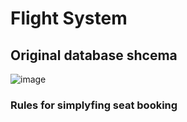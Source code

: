 # Flight System
  
## Original database shcema
![image](https://github.com/user-attachments/assets/348ffc8e-882a-4d7b-bacf-44b968ed24ef)

### Rules for simplyfing seat booking
